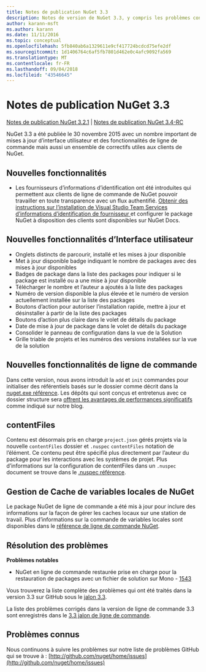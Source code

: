 ```yaml
---
title: Notes de publication NuGet 3.3
description: Notes de version de NuGet 3.3, y compris les problèmes connus, les correctifs de bogues, les fonctionnalités ajoutées et les dcr.
author: karann-msft
ms.author: karann
ms.date: 11/11/2016
ms.topic: conceptual
ms.openlocfilehash: 5fb840ab6a1329611e9cf417724bcdcd75efe2df
ms.sourcegitcommit: 1d1406764c6af5fb7801d462e0c4afc9092fa569
ms.translationtype: MT
ms.contentlocale: fr-FR
ms.lasthandoff: 09/04/2018
ms.locfileid: "43546645"
---
```

# <a name="nuget-33-release-notes"></a>Notes de publication NuGet 3.3

[Notes de publication NuGet 3.2.1](../release-notes/nuget-3.2.1.md) | [Notes de publication NuGet 3.4-RC](../release-notes/nuget-3.4-RC.md)

NuGet 3.3 a été publiée le 30 novembre 2015 avec un nombre important de mises à jour d’interface utilisateur et des fonctionnalités de ligne de commande mais aussi un ensemble de correctifs utiles aux clients de NuGet.

## <a name="new-features"></a>Nouvelles fonctionnalités

* Les fournisseurs d’informations d’identification ont été introduites qui permettent aux clients de ligne de commande de NuGet pouvoir travailler en toute transparence avec un flux authentifié. [Obtenir des instructions sur l’installation de Visual Studio Team Services d’informations d’identification de fournisseur ](../api/nuget-exe-credential-providers.md) et configurer le package NuGet à disposition des clients sont disponibles sur NuGet Docs.

## <a name="new-user-interface-features"></a>Nouvelles fonctionnalités d’Interface utilisateur

* Onglets distincts de parcourir, installé et les mises à jour disponible
* Met à jour disponible badge indiquant le nombre de packages avec des mises à jour disponibles
* Badges de package dans la liste des packages pour indiquer si le package est installé ou a une mise à jour disponible
* Télécharger le nombre et l’auteur a ajoutés à la liste des packages
* Numéro de version disponible la plus élevée et le numéro de version actuellement installée sur la liste des packages
* Boutons d’action pour autoriser l’installation rapide, mettre à jour et désinstaller à partir de la liste des packages
* Boutons d’action plus claire dans le volet de détails du package
* Date de mise à jour de package dans le volet de détails du package
* Consolider le panneau de configuration dans la vue de la Solution
* Grille triable de projets et les numéros des versions installées sur la vue de la solution

## <a name="new-command-line-features"></a>Nouvelles fonctionnalités de ligne de commande

Dans cette version, nous avons introduit la `add` et `init` commandes pour initialiser des référentiels basés sur le dossier comme décrit dans la [nuget.exe référence](../tools/nuget-exe-cli-reference.md). Les dépôts qui sont conçus et entretenus avec ce dossier structure sera [offrent les avantages de performances significatifs](http://blog.nuget.org/20150922/Accelerate-Package-Source.html) comme indiqué sur notre blog.

## <a name="contentfiles"></a>contentFiles

Contenu est désormais pris en charge `project.json` gérés projets via la nouvelle `contentFiles` dossier et `.nuspec` `contentFiles` notation de l’élément.  Ce contenu peut être spécifié plus directement par l’auteur du package pour les interactions avec les systèmes de projet.  Plus d’informations sur la configuration de contentFiles dans un `.nuspec` document se trouve dans le [.nuspec référence](../reference/nuspec.md).

## <a name="nuget-locals-cache-management"></a>Gestion de Cache de variables locales de NuGet

Le package NuGet de ligne de commande a été mis à jour pour inclure des informations sur la façon de gérer les caches locaux sur une station de travail.  Plus d’informations sur la commande de variables locales sont disponibles dans le [référence de ligne de commande NuGet](../tools/cli-ref-locals.md).

## <a name="fixed-issues"></a>Résolution des problèmes

**Problèmes notables**

* NuGet en ligne de commande restaurée prise en charge pour la restauration de packages avec un fichier de solution sur Mono - [1543](https://github.com/NuGet/Home/issues/1543)

Vous trouverez la liste complète des problèmes qui ont été traités dans la version 3.3 sur GitHub sous le [jalon 3.3](https://github.com/NuGet/Home/issues?q=is%3Aissue+milestone%3A3.3.0+is%3Aclosed).

La liste des problèmes corrigés dans la version de ligne de commande 3.3 sont enregistrés dans le [3.3 jalon de ligne de commande](https://github.com/NuGet/Home/issues?q=is%3Aissue+is%3Aclosed+milestone%3A3.3.0-commandline).

## <a name="known-issues"></a>Problèmes connus

Nous continuons à suivre les problèmes sur notre liste de problèmes GitHub qui se trouve à : [http://github.com/nuget/home/issues](http://github.com/nuget/home/issues)